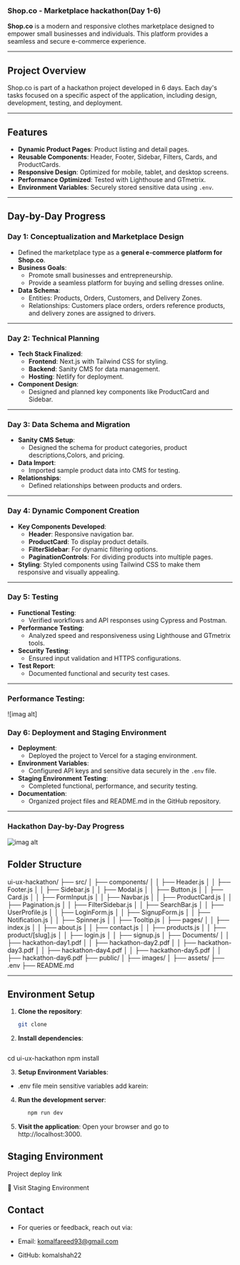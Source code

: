 ### **Shop.co - Marketplace hackathon(Day 1-6)** 

**Shop.co** is a modern and responsive clothes marketplace designed to empower small businesses and individuals. This platform provides a seamless and secure e-commerce experience.

---

## **Project Overview**

Shop.co is part of a hackathon project developed in 6 days. Each day's tasks focused on a specific aspect of the application, including design, development, testing, and deployment.

---

## **Features**
- **Dynamic Product Pages**: Product listing and detail pages.
- **Reusable Components**: Header, Footer, Sidebar, Filters, Cards, and ProductCards.
- **Responsive Design**: Optimized for mobile, tablet, and desktop screens.
- **Performance Optimized**: Tested with Lighthouse and GTmetrix.
- **Environment Variables**: Securely stored sensitive data using `.env`.

---

## **Day-by-Day Progress**

### **Day 1: Conceptualization and Marketplace Design**
- Defined the marketplace type as a **general e-commerce platform for Shop.co**.
- **Business Goals**:
  - Promote small businesses and entrepreneurship.
  - Provide a seamless platform for buying and selling dresses online.
- **Data Schema**:
  - Entities: Products, Orders, Customers, and Delivery Zones.
  - Relationships: Customers place orders, orders reference products, and delivery zones are assigned to drivers.

---

### **Day 2: Technical Planning**
- **Tech Stack Finalized**:
  - **Frontend**: Next.js with Tailwind CSS for styling.
  - **Backend**: Sanity CMS for data management.
  - **Hosting**: Netlify for deployment.
- **Component Design**:
  - Designed and planned key components like ProductCard and Sidebar.

---

### **Day 3: Data Schema and Migration**
- **Sanity CMS Setup**:
  - Designed the schema for product categories, product descriptions,Colors, and pricing.
- **Data Import**:
  - Imported sample product data into CMS for testing.
- **Relationships**:
  - Defined relationships between products and orders.

---

### **Day 4: Dynamic Component Creation**
- **Key Components Developed**:
  - **Header**: Responsive navigation bar.
  - **ProductCard**: To display product details.
  - **FilterSidebar**: For dynamic filtering options.
  - **PaginationControls**: For dividing products into multiple pages.
- **Styling**: Styled components using Tailwind CSS to make them responsive and visually appealing.

---

### **Day 5: Testing**
- **Functional Testing**:
  - Verified workflows and API responses using Cypress and Postman.
- **Performance Testing**:
  - Analyzed speed and responsiveness using Lighthouse and GTmetrix tools.
- **Security Testing**:
  - Ensured input validation and HTTPS configurations.
- **Test Report**:
  - Documented functional and security test cases.

---

### **Performance Testing**:
![imag alt]


### **Day 6: Deployment and Staging Environment**
- **Deployment**:
  - Deployed the project to Vercel for a staging environment.
- **Environment Variables**:
  - Configured API keys and sensitive data securely in the `.env` file.
- **Staging Environment Testing**:
  - Completed functional, performance, and security testing.
- **Documentation**:
  - Organized project files and README.md in the GitHub repository.

---

### **Hackathon Day-by-Day Progress**

![imag alt]()


## **Folder Structure**

ui-ux-hackathon/ ├── src/ │ ├── components/ │ │ ├── Header.js │ │ ├── Footer.js │ │ ├── Sidebar.js │ │ ├── Modal.js │ │ ├── Button.js │ │ ├── Card.js │ │ ├── FormInput.js │ │ ├── Navbar.js │ │ ├── ProductCard.js │ │ ├── Pagination.js │ │ ├── FilterSidebar.js │ │ ├── SearchBar.js │ │ ├── UserProfile.js │ │ ├── LoginForm.js │ │ ├── SignupForm.js │ │ ├── Notification.js │ │ ├── Spinner.js │ │ ├── Tooltip.js │ ├── pages/ │ │ ├── index.js │ │ ├── about.js │ │ ├── contact.js │ │ ├── products.js │ │ ├── product/[slug].js │ │ ├── login.js │ │ ├── signup.js │ ├── Documents/ │ │ ├── hackathon-day1.pdf │ │ ├── hackathon-day2.pdf │ │ ├── hackathon-day3.pdf │ │ ├── hackathon-day4.pdf │ │ ├── hackathon-day5.pdf │ │ ├── hackathon-day6.pdf ├── public/ │ ├── images/ │ ├── assets/ ├── .env ├── README.md


---

## **Environment Setup**

1. **Clone the repository**:
   ```bash
   git clone 


2. **Install dependencies**:
   ```bash
  cd ui-ux-hackathon
  npm install

3. **Setup Environment Variables**:
 - .env file mein sensitive variables add karein:

4. **Run the development server**:
    ```bash
       npm run dev

5. **Visit the application**: 
 Open your browser and go to http://localhost:3000.


## **Staging Environment**
 Project deploy link

🔗 Visit Staging Environment 

## **Contact**
 - For queries or feedback, reach out via:

- Email: komalfareed93@gmail.com
- GitHub: komalshah22



  





